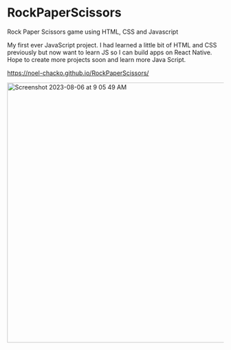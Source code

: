 # RockPaperScissors
Rock Paper Scissors game using HTML, CSS and Javascript

My first ever JavaScript project. I had learned a little bit of HTML and CSS previously but now want to learn JS so I can build apps on React Native.
Hope to create more projects soon and learn more Java Script. 

https://noel-chacko.github.io/RockPaperScissors/

<img width="605" alt="Screenshot 2023-08-06 at 9 05 49 AM" src="https://github.com/noel-chacko/RockPaperScissors/assets/69741906/f87ded20-54a8-4e86-9f23-da0a2266dbc1">
